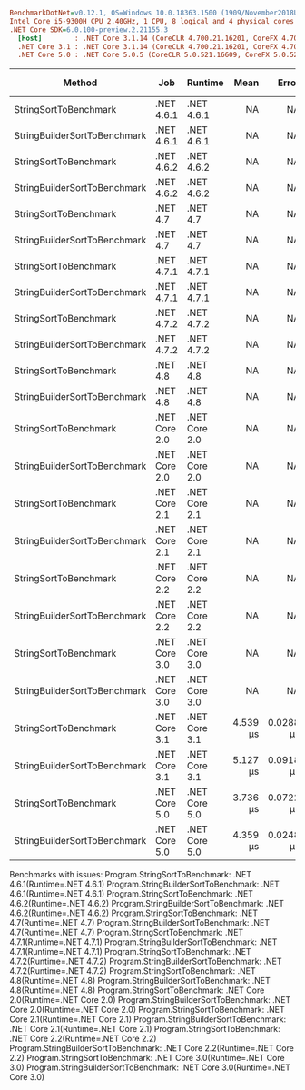 ``` ini

BenchmarkDotNet=v0.12.1, OS=Windows 10.0.18363.1500 (1909/November2018Update/19H2)
Intel Core i5-9300H CPU 2.40GHz, 1 CPU, 8 logical and 4 physical cores
.NET Core SDK=6.0.100-preview.2.21155.3
  [Host]        : .NET Core 3.1.14 (CoreCLR 4.700.21.16201, CoreFX 4.700.21.16208), X64 RyuJIT
  .NET Core 3.1 : .NET Core 3.1.14 (CoreCLR 4.700.21.16201, CoreFX 4.700.21.16208), X64 RyuJIT
  .NET Core 5.0 : .NET Core 5.0.5 (CoreCLR 5.0.521.16609, CoreFX 5.0.521.16609), X64 RyuJIT


```
|                       Method |           Job |       Runtime |     Mean |     Error |    StdDev |  Gen 0 | Gen 1 | Gen 2 | Allocated |
|----------------------------- |-------------- |-------------- |---------:|----------:|----------:|-------:|------:|------:|----------:|
|        StringSortToBenchmark |    .NET 4.6.1 |    .NET 4.6.1 |       NA |        NA |        NA |      - |     - |     - |         - |
| StringBuilderSortToBenchmark |    .NET 4.6.1 |    .NET 4.6.1 |       NA |        NA |        NA |      - |     - |     - |         - |
|        StringSortToBenchmark |    .NET 4.6.2 |    .NET 4.6.2 |       NA |        NA |        NA |      - |     - |     - |         - |
| StringBuilderSortToBenchmark |    .NET 4.6.2 |    .NET 4.6.2 |       NA |        NA |        NA |      - |     - |     - |         - |
|        StringSortToBenchmark |      .NET 4.7 |      .NET 4.7 |       NA |        NA |        NA |      - |     - |     - |         - |
| StringBuilderSortToBenchmark |      .NET 4.7 |      .NET 4.7 |       NA |        NA |        NA |      - |     - |     - |         - |
|        StringSortToBenchmark |    .NET 4.7.1 |    .NET 4.7.1 |       NA |        NA |        NA |      - |     - |     - |         - |
| StringBuilderSortToBenchmark |    .NET 4.7.1 |    .NET 4.7.1 |       NA |        NA |        NA |      - |     - |     - |         - |
|        StringSortToBenchmark |    .NET 4.7.2 |    .NET 4.7.2 |       NA |        NA |        NA |      - |     - |     - |         - |
| StringBuilderSortToBenchmark |    .NET 4.7.2 |    .NET 4.7.2 |       NA |        NA |        NA |      - |     - |     - |         - |
|        StringSortToBenchmark |      .NET 4.8 |      .NET 4.8 |       NA |        NA |        NA |      - |     - |     - |         - |
| StringBuilderSortToBenchmark |      .NET 4.8 |      .NET 4.8 |       NA |        NA |        NA |      - |     - |     - |         - |
|        StringSortToBenchmark | .NET Core 2.0 | .NET Core 2.0 |       NA |        NA |        NA |      - |     - |     - |         - |
| StringBuilderSortToBenchmark | .NET Core 2.0 | .NET Core 2.0 |       NA |        NA |        NA |      - |     - |     - |         - |
|        StringSortToBenchmark | .NET Core 2.1 | .NET Core 2.1 |       NA |        NA |        NA |      - |     - |     - |         - |
| StringBuilderSortToBenchmark | .NET Core 2.1 | .NET Core 2.1 |       NA |        NA |        NA |      - |     - |     - |         - |
|        StringSortToBenchmark | .NET Core 2.2 | .NET Core 2.2 |       NA |        NA |        NA |      - |     - |     - |         - |
| StringBuilderSortToBenchmark | .NET Core 2.2 | .NET Core 2.2 |       NA |        NA |        NA |      - |     - |     - |         - |
|        StringSortToBenchmark | .NET Core 3.0 | .NET Core 3.0 |       NA |        NA |        NA |      - |     - |     - |         - |
| StringBuilderSortToBenchmark | .NET Core 3.0 | .NET Core 3.0 |       NA |        NA |        NA |      - |     - |     - |         - |
|        StringSortToBenchmark | .NET Core 3.1 | .NET Core 3.1 | 4.539 μs | 0.0288 μs | 0.0241 μs | 0.5341 |     - |     - |    2264 B |
| StringBuilderSortToBenchmark | .NET Core 3.1 | .NET Core 3.1 | 5.127 μs | 0.0918 μs | 0.0814 μs | 0.8392 |     - |     - |    3512 B |
|        StringSortToBenchmark | .NET Core 5.0 | .NET Core 5.0 | 3.736 μs | 0.0722 μs | 0.0640 μs | 0.5379 |     - |     - |    2264 B |
| StringBuilderSortToBenchmark | .NET Core 5.0 | .NET Core 5.0 | 4.359 μs | 0.0248 μs | 0.0232 μs | 0.8392 |     - |     - |    3512 B |

Benchmarks with issues:
  Program.StringSortToBenchmark: .NET 4.6.1(Runtime=.NET 4.6.1)
  Program.StringBuilderSortToBenchmark: .NET 4.6.1(Runtime=.NET 4.6.1)
  Program.StringSortToBenchmark: .NET 4.6.2(Runtime=.NET 4.6.2)
  Program.StringBuilderSortToBenchmark: .NET 4.6.2(Runtime=.NET 4.6.2)
  Program.StringSortToBenchmark: .NET 4.7(Runtime=.NET 4.7)
  Program.StringBuilderSortToBenchmark: .NET 4.7(Runtime=.NET 4.7)
  Program.StringSortToBenchmark: .NET 4.7.1(Runtime=.NET 4.7.1)
  Program.StringBuilderSortToBenchmark: .NET 4.7.1(Runtime=.NET 4.7.1)
  Program.StringSortToBenchmark: .NET 4.7.2(Runtime=.NET 4.7.2)
  Program.StringBuilderSortToBenchmark: .NET 4.7.2(Runtime=.NET 4.7.2)
  Program.StringSortToBenchmark: .NET 4.8(Runtime=.NET 4.8)
  Program.StringBuilderSortToBenchmark: .NET 4.8(Runtime=.NET 4.8)
  Program.StringSortToBenchmark: .NET Core 2.0(Runtime=.NET Core 2.0)
  Program.StringBuilderSortToBenchmark: .NET Core 2.0(Runtime=.NET Core 2.0)
  Program.StringSortToBenchmark: .NET Core 2.1(Runtime=.NET Core 2.1)
  Program.StringBuilderSortToBenchmark: .NET Core 2.1(Runtime=.NET Core 2.1)
  Program.StringSortToBenchmark: .NET Core 2.2(Runtime=.NET Core 2.2)
  Program.StringBuilderSortToBenchmark: .NET Core 2.2(Runtime=.NET Core 2.2)
  Program.StringSortToBenchmark: .NET Core 3.0(Runtime=.NET Core 3.0)
  Program.StringBuilderSortToBenchmark: .NET Core 3.0(Runtime=.NET Core 3.0)
